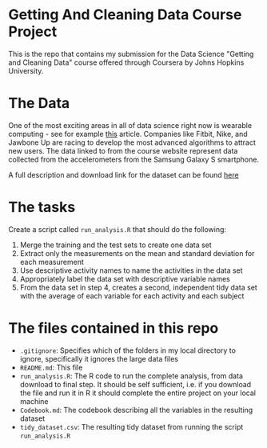 # Getting And Cleaning Data Course Project

This is the repo that contains my submission for the Data Science "Getting and Cleaning Data" course offered through Coursera by Johns Hopkins University. 

# The Data

One of the most exciting areas in all of data science right now is wearable computing - see for example [this](http://www.insideactivitytracking.com/data-science-activity-tracking-and-the-battle-for-the-worlds-top-sports-brand/) article. Companies like Fitbit, Nike, and Jawbone Up are racing to develop the most advanced algorithms to attract new users. The data linked to from the course website represent data collected from the accelerometers from the Samsung Galaxy S smartphone.

A full description and download link for the dataset can be found [here](http://archive.ics.uci.edu/ml/datasets/Human+Activity+Recognition+Using+Smartphones#) 

# The tasks

Create a script called `run_analysis.R` that should do the following:

1. Merge the training and the test sets to create one data set
2. Extract only the measurements on the mean and standard deviation for each measurement
3. Use descriptive activity names to name the activities in the data set
4. Appropriately label the data set with descriptive variable names
5. From the data set in step 4, creates a second, independent tidy data set with the average of each variable for each activity and each subject

# The files contained in this repo

* `.gitignore`: Specifies which of the folders in my local directory to ignore, specifically it ignores the large data files
* `README.md`: This file
* `run_analysis.R`: The R code to run the complete analysis, from data download to final step. It should be self sufficient, i.e. if you download the file and run it in R it should complete the entire project on your local machine
* `Codebook.md`: The codebook describing all the variables in the resulting dataset
* `tidy_dataset.csv`: The resulting tidy dataset from running the script `run_analysis.R`